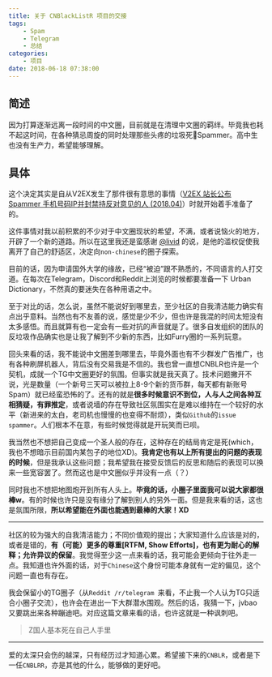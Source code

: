 ```yaml
---
title: 关于 CNBlackListR 项目的交接
tags: 
    - Spam
    - Telegram
    - 总结
categories:
    - 项目
date: 2018-06-18 07:38:00
---
```


## 简述
因为打算逐渐远离一段时间的中文圈，目前就是在清理中文圈的羁绊。毕竟我也耗不起这时间，在各种猜忌周旋的同时处理那些头疼的垃圾死🐎Spammer。高中生也没有生产力，希望能够理解。

## 具体

这个决定其实是自从V2EX发生了那件很有意思的事情（[V2EX 站长公布 Spammer 手机号码IP并封禁持反对意见的人 (2018.04)](https://github.com/greatghoul/sibi)）时就开始着手准备了的。

这件事情对我以前积累的不少对于中文圈现状的希望，不满，或者说恼火的地方，开辟了一个新的道路。所以在这里我还是蛮感谢 [@livid](https://bit.ly/2t4TuNF) 的说，是他的滥权促使我离开了自己的舒适区，决定向`non-chinese`的圈子探索。

目前的话，因为申请国外大学的缘故，已经“被迫”跟不熟悉的，不同语言的人打交道。在每次在Telegram，Discord和Reddit上浏览的时候都要准备一下 Urban Dictionary，不然真的要迷失在各种用语之中。

至于对比的话，怎么说，虽然不能说好到哪里去，至少社区的自我清洁能力确实有点出乎意料。当然也有不友善的说，感觉是少不少，但也许是我混的时间太短没有太多感悟。而且就算有也一定会有一些对抗的声音就是了。很多自发组织的团队的反垃圾作品确实也是让我了解到不少新的东西，比如Furry圈的一系列玩意。

回头来看的话，我不能说中文圈差到哪里去，毕竟外面也有不少群发广告推广，也有各种刷屏机器人，背后没有交易我是不信的。我也曾一直想CNBLR也许是一个契机，成就一个TG中文圈更好的氛围。但事实就是我天真了。技术问题撇开不说，光是数量（一个新号三天可以被拉上8-9个新的货币群，每天都有新账号Spam）就已经蛮恐怖的了。还有的就是**很多时候意识不到位，人与人之间各种互相猜疑，有罪推定**，或者说墙的存在导致社区氛围实在是难以维持在一个较好的水平（新进来的太白，老司机也慢慢的也变得不耐烦），类似`Github`的`issue spammer`。人们根本不在意，有些时候觉得就是开玩笑而已呗。

我当然也不想把自己变成一个圣人般的存在，这种存在的结局肯定是死(which，我也不想暗示目前国内某包子的地位XD)。**我肯定也有以上所有提出的问题的表现的时候**，但是我承认这些问题；我希望我在接受反馈后的反思和随后的表现可以换来一些宽容罢了。然而这也是中文圈似乎并没有一点（？）

同时我也不想把地图炮开到所有人头上。**毕竟的话，小圈子里面我可以说大家都很棒w**。有的时候也许只是没有缘分了解到别人的另外一面。但是我来看的话，这也是氛围所限，**所以希望能在外面也能遇到最棒的大家！XD**

---

社区的较为强大的自我清洁能力；不同价值观的提出；大家知道什么应该是对的，或者是错的，**有（可能）更多的尊重[RTFM, Show Efforts]，也有更为耐心的解释；允许异议的保留**。我觉得至少这一点来看的话，我可能会更倾向于往外走一点。我知道也许外面的话，对于`Chinese`这个身份可能本身就有一定的偏见，这个问题一直也有存在。

我会保留小的TG圈子（从`Reddit /r/telegram `来看，不止我一个人认为TG只适合小圈子交流），也许会在进出一下大群潜水围观。然后的话，我猜一下，jvbao又要跳出来各种蹦迪吧。对应这篇文章来看的话，也许这就是一种讽刺吧。

> Z国人基本死在自己人手里

---

爱的太深只会伤的越深，只有经历过才知道心累。希望接下来的`CNBLR`，或者是下一任`CNBLRR`，亦是其他的什么，能够做的更好吧。





